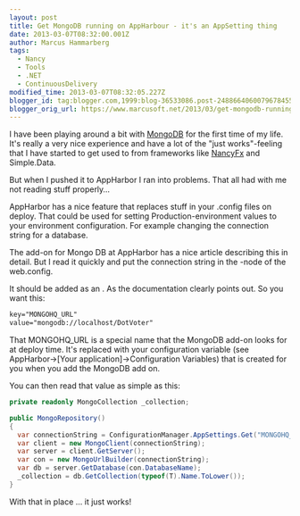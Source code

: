 ```yaml
---
layout: post
title: Get MongoDB running on AppHarbour - it's an AppSetting thing
date: 2013-03-07T08:32:00.001Z
author: Marcus Hammarberg
tags:
  - Nancy
  - Tools
  - .NET
  - ContinuousDelivery
modified_time: 2013-03-07T08:32:05.227Z
blogger_id: tag:blogger.com,1999:blog-36533086.post-2488664060079678455
blogger_orig_url: https://www.marcusoft.net/2013/03/get-mongodb-running-on-appharbour-its.html
---
```


I have been playing around a bit with [MongoDB](http://www.mongodb.org/) for the first time of my life. It's really a very nice experience and have a lot of the "just works"-feeling that I have started to get used to from frameworks like [NancyFx](http://www.nancyfx.org/) and Simple.Data.

But when I pushed it to AppHarbor I ran into problems. That all had with me not reading stuff properly…

AppHarbor has a nice feature that replaces stuff in your .config files on deploy. That could be used for setting Production-environment values to your environment configuration. For example changing the connection string for a database.

The add-on for Mongo DB at AppHarbor has a nice article describing this in detail. But I read it quickly and put the connection string in the -node of the web.config.

It should be added as an . As the documentation clearly points out. So you want this:

```xml
key="MONGOHQ_URL"
value="mongodb://localhost/DotVoter"
```

That MONGOHQ_URL is a special name that the MongoDB add-on looks for at deploy time. It's replaced with your configuration variable (see AppHarbor-\>\[Your application\]-\>Configuration Variables) that is created for you when you add the MongoDB add on.

You can then read that value as simple as this:

```c#
private readonly MongoCollection _collection;

public MongoRepository()
{
  var connectionString = ConfigurationManager.AppSettings.Get("MONGOHQ_URL");
  var client = new MongoClient(connectionString);
  var server = client.GetServer();
  var con = new MongoUrlBuilder(connectionString);
  var db = server.GetDatabase(con.DatabaseName);
  _collection = db.GetCollection(typeof(T).Name.ToLower());
}
```

With that in place … it just works!
